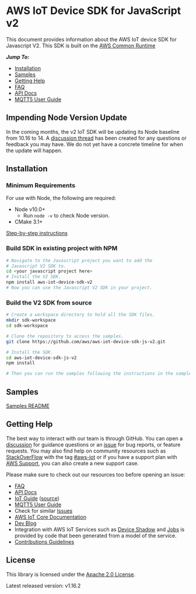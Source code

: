 # AWS IoT Device SDK for JavaScript v2

This document provides information about the AWS IoT device SDK for Javascript V2. This SDK is built on the [AWS Common Runtime](https://docs.aws.amazon.com/sdkref/latest/guide/common-runtime.html)

*__Jump To:__*
* [Installation](#installation)
* [Samples](samples)
* [Getting Help](#getting-help)
* [FAQ](./documents/FAQ.md)
* [API Docs](https://aws.github.io/aws-iot-device-sdk-js-v2/)
* [MQTT5 User Guide](https://github.com/awslabs/aws-crt-nodejs/blob/main/MQTT5-UserGuide.md)

## Impending Node Version Update
In the coming months, the v2 IoT SDK will be updating its Node baseline from 10.16 to 14.  A
[discussion thread](https://github.com/awslabs/aws-crt-nodejs/discussions/468)
has been created for any questions or feedback you may have. We do not yet have a concrete timeline for when the
update will happen.

## Installation

### Minimum Requirements

For use with Node, the following are required:
* Node v10.0+
  * Run `node -v` to check Node version.
* CMake 3.1+

[Step-by-step instructions](./documents/PREREQUISITES.md)

### Build SDK in existing project with NPM
``` sh
# Navigate to the Javascript project you want to add the
# Javascript V2 SDK to.
cd <your javascript project here>
# Install the V2 SDK.
npm install aws-iot-device-sdk-v2
# Now you can use the Javascript V2 SDK in your project.
```

### Build the V2 SDK from source

``` sh
# Create a workspace directory to hold all the SDK files.
mkdir sdk-workspace
cd sdk-workspace

# Clone the repository to access the samples.
git clone https://github.com/aws/aws-iot-device-sdk-js-v2.git

# Install the SDK.
cd aws-iot-device-sdk-js-v2
npm install

# Then you can run the samples following the instructions in the samples README.
```

## Samples

[Samples README](samples/README.md)

## Getting Help

The best way to interact with our team is through GitHub. You can open a [discussion](https://github.com/aws/aws-iot-device-sdk-js-v2/discussions) for guidance questions or an [issue](https://github.com/aws/aws-iot-device-sdk-js-v2/issues/new/choose) for bug reports, or feature requests. You may also find help on community resources such as [StackOverFlow](https://stackoverflow.com/questions/tagged/aws-iot) with the tag [#aws-iot](https://stackoverflow.com/questions/tagged/aws-iot) or if you have a support plan with [AWS Support](https://aws.amazon.com/premiumsupport/), you can also create a new support case.

Please make sure to check out our resources too before opening an issue:

*  [FAQ](./documents/FAQ.md)
* [API Docs](https://aws.github.io/aws-iot-device-sdk-js-v2/)
* [IoT Guide](https://docs.aws.amazon.com/iot/latest/developerguide/what-is-aws-iot.html) ([source](https://github.com/awsdocs/aws-iot-docs))
* [MQTT5 User Guide](https://github.com/awslabs/aws-crt-nodejs/blob/main/MQTT5-UserGuide.md)
* Check for similar [Issues](https://github.com/aws/aws-iot-device-sdk-js-v2/issues)
* [AWS IoT Core Documentation](https://docs.aws.amazon.com/iot/)
* [Dev Blog](https://aws.amazon.com/blogs/?awsf.blog-master-iot=category-internet-of-things%23amazon-freertos%7Ccategory-internet-of-things%23aws-greengrass%7Ccategory-internet-of-things%23aws-iot-analytics%7Ccategory-internet-of-things%23aws-iot-button%7Ccategory-internet-of-things%23aws-iot-device-defender%7Ccategory-internet-of-things%23aws-iot-device-management%7Ccategory-internet-of-things%23aws-iot-platform)
* Integration with AWS IoT Services such as
[Device Shadow](https://docs.aws.amazon.com/iot/latest/developerguide/iot-device-shadows.html)
and [Jobs](https://docs.aws.amazon.com/iot/latest/developerguide/iot-jobs.html)
is provided by code that been generated from a model of the service.
* [Contributions Guidelines](./documents/CONTRIBUTING.md)

## License

This library is licensed under the [Apache 2.0 License](./documents/LICENSE).

Latest released version: v1.16.2
